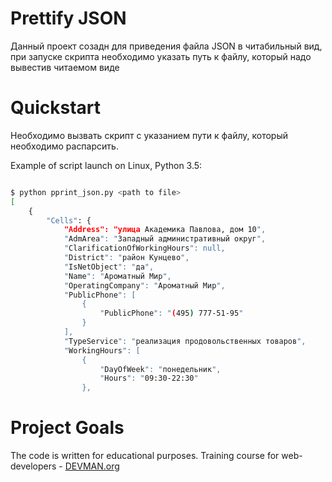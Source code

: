 # Prettify JSON

Данный проект созадн для приведения файла JSON в читабильный вид, при запуске скрипта необходимо указать путь к файлу, который надо вывестив читаемом виде

# Quickstart

Необходимо вызвать скрипт с указанием пути к файлу, который необходимо распарсить.

Example of script launch on Linux, Python 3.5:

```bash

$ python pprint_json.py <path to file>
[
    {
        "Cells": {
            "Address": "улица Академика Павлова, дом 10",
            "AdmArea": "Западный административный округ",
            "ClarificationOfWorkingHours": null,
            "District": "район Кунцево",
            "IsNetObject": "да",
            "Name": "Ароматный Мир",
            "OperatingCompany": "Ароматный Мир",
            "PublicPhone": [
                {
                    "PublicPhone": "(495) 777-51-95"
                }
            ],
            "TypeService": "реализация продовольственных товаров",
            "WorkingHours": [
                {
                    "DayOfWeek": "понедельник",
                    "Hours": "09:30-22:30"
                },

```

# Project Goals

The code is written for educational purposes. Training course for web-developers - [DEVMAN.org](https://devman.org)
